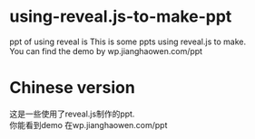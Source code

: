# using-reveal.js-to-make-ppt
ppt of using reveal is
This is some ppts using reveal.js to make.     
You can find the demo by wp.jianghaowen.com/ppt
# Chinese version
 这是一些使用了reveal.js制作的ppt.     
 你能看到demo 在wp.jianghaowen.com/ppt
